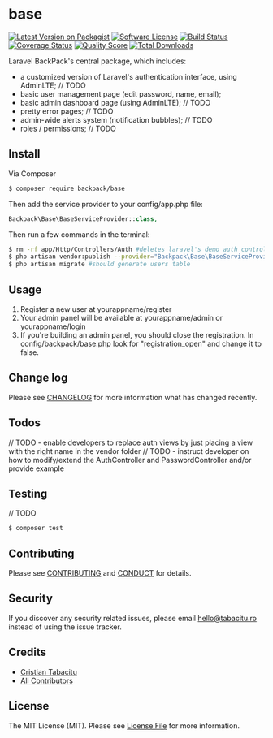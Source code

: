 # base

[![Latest Version on Packagist][ico-version]][link-packagist]
[![Software License][ico-license]](LICENSE.md)
[![Build Status][ico-travis]][link-travis]
[![Coverage Status][ico-scrutinizer]][link-scrutinizer]
[![Quality Score][ico-code-quality]][link-code-quality]
[![Total Downloads][ico-downloads]][link-downloads]

Laravel BackPack's central package, which includes:
- a customized version of Laravel's authentication interface, using AdminLTE; // TODO
- basic user management page (edit password, name, email);
- basic admin dashboard page (using AdminLTE); // TODO
- pretty error pages; // TODO
- admin-wide alerts system (notification bubbles); // TODO
- roles / permissions; // TODO

## Install

Via Composer

``` bash
$ composer require backpack/base
```

Then add the service provider to your config/app.php file:
``` php
Backpack\Base\BaseServiceProvider::class,
```

Then run a few commands in the terminal:
``` bash
$ rm -rf app/Http/Controllers/Auth #deletes laravel's demo auth controllers
$ php artisan vendor:publish --provider="Backpack\Base\BaseServiceProvider"
$ php artisan migrate #should generate users table
```

## Usage 

1. Register a new user at yourappname/register
2. Your admin panel will be available at yourappname/admin or yourappname/login
3. If you're building an admin panel, you should close the registration. In config/backpack/base.php look for "registration_open" and change it to false.

## Change log

Please see [CHANGELOG](CHANGELOG.md) for more information what has changed recently.

## Todos

// TODO - enable developers to replace auth views by just placing a view with the right name in the vendor folder
// TODO - instruct developer on how to modify/extend the AuthController and PasswordController and/or provide example

## Testing

// TODO

``` bash
$ composer test
```

## Contributing

Please see [CONTRIBUTING](CONTRIBUTING.md) and [CONDUCT](CONDUCT.md) for details.

## Security

If you discover any security related issues, please email hello@tabacitu.ro instead of using the issue tracker.

## Credits

- [Cristian Tabacitu][link-author]
- [All Contributors][link-contributors]

## License

The MIT License (MIT). Please see [License File](LICENSE.md) for more information.

[ico-version]: https://img.shields.io/packagist/v/backpack/base.svg?style=flat-square
[ico-license]: https://img.shields.io/badge/license-MIT-brightgreen.svg?style=flat-square
[ico-travis]: https://img.shields.io/travis/backpack/base/master.svg?style=flat-square
[ico-scrutinizer]: https://img.shields.io/scrutinizer/coverage/g/backpack/base.svg?style=flat-square
[ico-code-quality]: https://img.shields.io/scrutinizer/g/backpack/base.svg?style=flat-square
[ico-downloads]: https://img.shields.io/packagist/dt/backpack/base.svg?style=flat-square

[link-packagist]: https://packagist.org/packages/backpack/base
[link-travis]: https://travis-ci.org/backpack/base
[link-scrutinizer]: https://scrutinizer-ci.com/g/backpack/base/code-structure
[link-code-quality]: https://scrutinizer-ci.com/g/backpack/base
[link-downloads]: https://packagist.org/packages/backpack/base
[link-author]: https://github.com/tabacitu
[link-contributors]: ../../contributors
